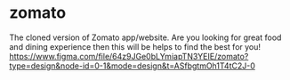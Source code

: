# zomato
The cloned version of Zomato app/website. 
Are you looking for great food and dining experience then this will be helps to find the best for you!
https://www.figma.com/file/64z9JGe0bLYmiapTN3YEIE/zomato?type=design&node-id=0-1&mode=design&t=ASfbgtmOh1T4tC2J-0
